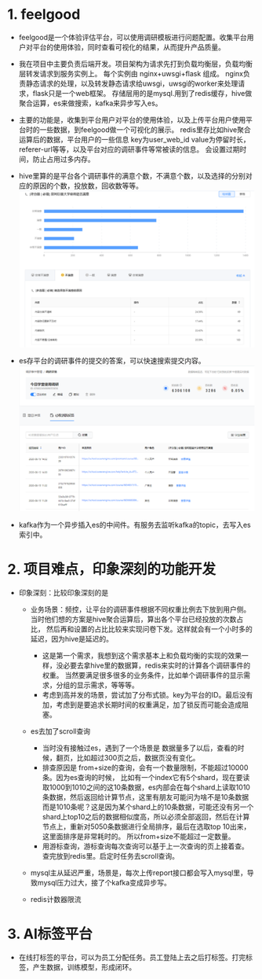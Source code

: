 # 1. feelgood
- feelgood是一个体验评估平台，可以使用调研模板进行问题配置。收集平台用户对平台的使用体验，同时查看可视化的结果，从而提升产品质量。

- 我在项目中主要负责后端开发。项目架构为请求先打到负载均衡层，负载均衡层转发请求到服务实例上。
每个实例由 nginx+uwsgi+flask 组成。 nginx负责静态请求的处理，以及转发静态请求给uwsgi，uwsgi的worker来处理请求，flask只是一个web框架。
存储层用的是mysql.用到了redis缓存，hive做聚合运算，es来做搜索，kafka来异步写入es。

- 主要的功能是，收集到平台用户对平台的使用体验，以及上传平台用户使用平台时的一些数据，到feelgood做一个可视化的展示。
redis里存比如hive聚合运算后的数据，平台用户的一些信息 key为user_web_id value为停留时长，referer-url等等，以及平台对应的调研事件等常被读的信息。
会设置过期时间，防止占用过多内存。

- hive里算的是平台各个调研事件的满意个数，不满意个数，以及选择的分别对应的原因的个数，投放数，回收数等等。
![](figure/feelgood.png)
- es存平台的调研事件的提交的答案，可以快速搜索提交内容。
![](figure/feelgood1.png)
- kafka作为一个异步插入es的中间件。有服务去监听kafka的topic，去写入es索引中。

# 2. 项目难点，印象深刻的功能开发
- 印象深刻：比较印象深刻的是

    - 业务场景：频控，让平台的调研事件根据不同权重比例去下放到用户侧。当时他们想的方案是hive聚合运算后，算出各个平台已经投放的次数占比，
    然后再和设置的占比比较来实现问卷下发。这样就会有一个小时多的延迟，因为hive是延迟的。
        - 这是第一个需求，我想到这个需求基本上和负载均衡的实现的效果一样，没必要去拿hive里的数据算，redis来实时的计算各个调研事件的权重。
        当然要满足很多很多的业务条件，比如单个调研事件的显示需求，分组的显示需求，等等等。
        - 考虑到高并发的场景，尝试加了分布式锁。key为平台的ID。最后没有加，考虑到是要追求长期时间的权重满足，加了锁反而可能会造成阻塞。
    
    - es去加了scroll查询
        - 当时没有接触过es，遇到了一个场景是 数据量多了以后，查看的时候，翻页，比如超过300页之后，数据页没有变化。
        - 排查原因是 from+size的查询，会有一个数量限制，不能超过10000条。因为es查询的时候，
        比如有一个index它有5个shard，现在要读取1000到1010之间的这10条数据，es内部会在每个shard上读取1010条数据，然后返回给计算节点，这里有朋友可能问为啥不是10条数据而是1010条呢？这是因为某个shard上的10条数据，可能还没有另一个shard上top10之后的数据相似度高，所以必须全部返回，然后在计算节点上，重新对5050条数据进行全局排序，最后在选取top 10出来，这里面排序是非常耗时的。
        所以from+size不能超过一定数量。
        - 用游标查询，游标查询每次查询可以基于上一次查询的页上接着查。查完放到redis里。启定时任务去scroll查询。
        
    - mysql主从延迟严重，场景是，每次上传report接口都会写入mysql里，导致mysql压力过大，接了个kafka变成异步写。
    
    - redis计数器限流
    
# 3. AI标签平台
- 在线打标签的平台，可以为员工分配任务。员工登陆上去之后打标签。打完标签，产生数据，训练模型，形成闭环。

    
